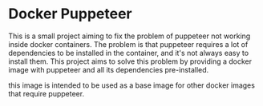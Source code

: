 # Docker Puppeteer

This is a small project aiming to fix the problem of puppeteer not working inside docker containers. The problem is that puppeteer requires a lot of dependencies to be installed in the container, and it's not always easy to install them. This project aims to solve this problem by providing a docker image with puppeteer and all its dependencies pre-installed.

this image is intended to be used as a base image for other docker images that require puppeteer.
